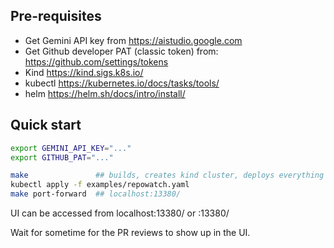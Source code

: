 

## Pre-requisites
* Get Gemini API key from https://aistudio.google.com
* Get Github developer PAT (classic token) from: https://github.com/settings/tokens
* Kind https://kind.sigs.k8s.io/
* kubectl https://kubernetes.io/docs/tasks/tools/
* helm https://helm.sh/docs/intro/install/

## Quick start

```bash
export GEMINI_API_KEY="..."
export GITHUB_PAT="..."

make               ## builds, creates kind cluster, deploys everything there
kubectl apply -f examples/repowatch.yaml
make port-forward  ## localhost:13380/ 
```

UI can be accessed from localhost:13380/ or <hostname>:13380/

Wait for sometime for the PR reviews to show up in the UI.